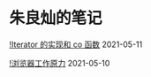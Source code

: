 <!--
 * @file: 
 * @Author: xxx@baidu.com
 * @Date: 2020-05-28 19:39:40
 * @Description: 
 * @FilePath: /mianshi/README.md
-->
# 朱良灿的笔记


[!Iterator 的实现和 co 函数](js/Iterator.md) 2021-05-11

[!浏览器工作原力](浏览器/浏览器工作原理.md) 2021-05-10